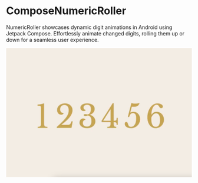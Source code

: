 # ComposeNumericRoller

NumericRoller showcases dynamic digit animations in Android using Jetpack Compose. Effortlessly
animate changed digits, rolling them up or down for a seamless user experience.

[![DEMO](demo/demo.png)](https://github.com/HadiDortaj/ComposeNumericRoller/assets/47499904/0f9354ef-d5f2-40a6-883a-568bccc7f91a)
